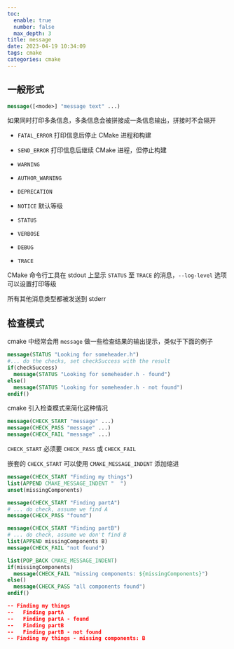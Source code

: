 ```yaml
---
toc:
  enable: true
  number: false
  max_depth: 3
title: message
date: 2023-04-19 10:34:09
tags: cmake
categories: cmake
---
```


## 一般形式

```cmake
message([<mode>] "message text" ...)
```

如果同时打印多条信息，多条信息会被拼接成一条信息输出，拼接时不会隔开

- `FATAL_ERROR` 打印信息后停止 CMake 进程和构建

- `SEND_ERROR` 打印信息后继续 CMake 进程，但停止构建

- `WARNING`

- `AUTHOR_WARNING`

- `DEPRECATION`

- `NOTICE` 默认等级

- `STATUS`

- `VERBOSE`

- `DEBUG`

- `TRACE`

CMake 命令行工具在 stdout 上显示 `STATUS` 至 `TRACE` 的消息，`--log-level` 选项可以设置打印等级

所有其他消息类型都被发送到 stderr

## 检查模式

cmake 中经常会用 `message` 做一些检查结果的输出提示，类似于下面的例子

```cmake
message(STATUS "Looking for someheader.h")
#... do the checks, set checkSuccess with the result
if(checkSuccess)
  message(STATUS "Looking for someheader.h - found")
else()
  message(STATUS "Looking for someheader.h - not found")
endif()
```

cmake 引入检查模式来简化这种情况

```cmake
message(CHECK_START "message" ...)
message(CHECK_PASS "message" ...)
message(CHECK_FAIL "message" ...)
```

`CHECK_START` 必须要 `CHECK_PASS` 或 `CHECK_FAIL`

嵌套的 `CHECK_START` 可以使用 `CMAKE_MESSAGE_INDENT` 添加缩进

```cmake
message(CHECK_START "Finding my things")
list(APPEND CMAKE_MESSAGE_INDENT "  ")
unset(missingComponents)

message(CHECK_START "Finding partA")
# ... do check, assume we find A
message(CHECK_PASS "found")

message(CHECK_START "Finding partB")
# ... do check, assume we don't find B
list(APPEND missingComponents B)
message(CHECK_FAIL "not found")

list(POP_BACK CMAKE_MESSAGE_INDENT)
if(missingComponents)
  message(CHECK_FAIL "missing components: ${missingComponents}")
else()
  message(CHECK_PASS "all components found")
endif()

-- Finding my things
--   Finding partA
--   Finding partA - found
--   Finding partB
--   Finding partB - not found
-- Finding my things - missing components: B
```


